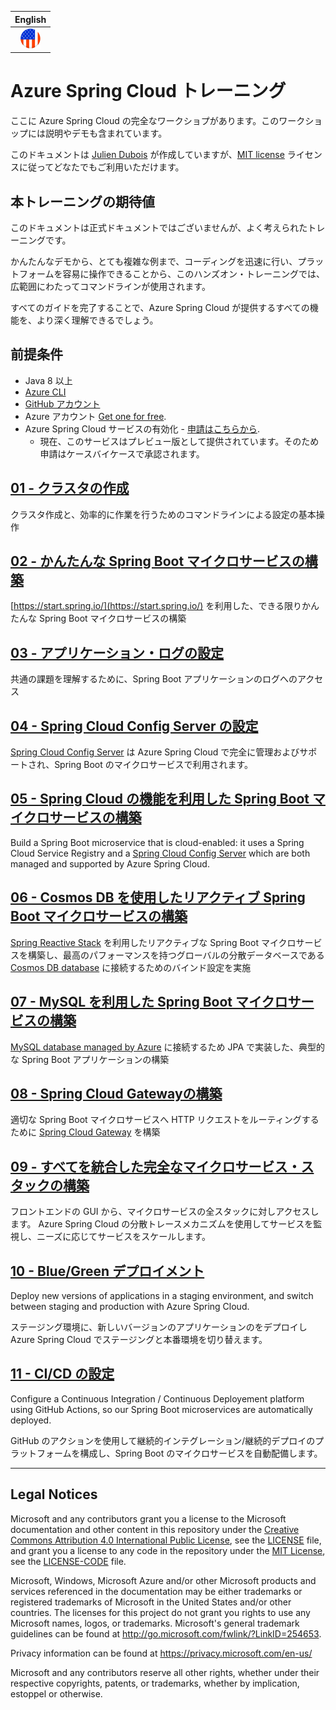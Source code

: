 |English|
|:--:|
|[![English](./Flag-usa_32.png) ](../Readme.md)|


# Azure Spring Cloud トレーニング

ここに Azure Spring Cloud の完全なワークショプがあります。このワークショップには説明やデモも含まれています。

このドキュメントは [Julien Dubois](https://twitter.com/juliendubois) が作成していますが、[MIT license](LICENSE.txt) ライセンスに従ってどなたでもご利用いただけます。

## 本トレーニングの期待値

このドキュメントは正式ドキュメントではございませんが、よく考えられたトレーニングです。

かんたんなデモから、とても複雑な例まで、コーディングを迅速に行い、プラットフォームを容易に操作できることから、このハンズオン・トレーニングでは、広範囲にわたってコマンドラインが使用されます。

すべてのガイドを完了することで、Azure Spring Cloud が提供するすべての機能を、より深く理解できるでしょう。

## 前提条件

- Java 8 以上
- [Azure CLI](https://docs.microsoft.com/en-us/cli/azure/install-azure-cli/?WT.mc_id=azurespringcloud-github-yoterada)
- [GitHub アカウント](https://github.com)
- Azure アカウント [Get one for free](https://azure.microsoft.com/free/).
- Azure Spring Cloud サービスの有効化 - [申請はこちらから](http://aka.ms/spring-cloud).
  - 現在、このサービスはプレビュー版として提供されています。そのため申請はケースバイケースで承認されます。

## [01 - クラスタの作成](01-create-a-cluster/README.md)

クラスタ作成と、効率的に作業を行うためのコマンドラインによる設定の基本操作


## [02 - かんたんな Spring Boot マイクロサービスの構築](02-build-a-simple-spring-boot-microservice/README.md)


[https://start.spring.io/](https://start.spring.io/) を利用した、できる限りかんたんな Spring Boot マイクロサービスの構築


## [03 - アプリケーション・ログの設定](03-configure-application-logs/README.md)

共通の課題を理解するために、Spring Boot アプリケーションのログへのアクセス

## [04 - Spring Cloud Config Server の設定](04-configure-a-spring-cloud-config-server/README.md)

[Spring Cloud Config Server](https://cloud.spring.io/spring-cloud-config) は Azure Spring Cloud で完全に管理およびサポートされ、Spring Boot のマイクロサービスで利用されます。

## [05 - Spring Cloud の機能を利用した Spring Boot マイクロサービスの構築](05-build-a-spring-boot-microservice-using-spring-cloud-features/README.md)

Build a Spring Boot microservice that is cloud-enabled: it uses a Spring Cloud Service Registry and a [Spring Cloud Config Server](https://cloud.spring.io/spring-cloud-config) which are both managed and supported by Azure Spring Cloud.

## [06 - Cosmos DB を使用したリアクティブ Spring Boot マイクロサービスの構築](06-build-a-reactive-spring-boot-microservice-using-cosmosdb/README.md)

[Spring Reactive Stack](https://docs.spring.io/spring/docs/current/spring-framework-reference/web-reactive.html) を利用したリアクティブな Spring Boot マイクロサービスを構築し、最高のパフォーマンスを持つグローバルの分散データベースである [Cosmos DB database](https://docs.microsoft.com/en-us/azure/cosmos-db/?WT.mc_id=azurespringcloud-github-yoshio) に接続するためのバインド設定を実施

## [07 - MySQL を利用した Spring Boot マイクロサービスの構築](07-build-a-spring-boot-microservice-using-mysql/README.md)

[MySQL database managed by Azure](https://docs.microsoft.com/en-us/azure/mysql/?WT.mc_id=azurespringcloud-github-yoterada) に接続するため JPA で実装した、典型的な Spring Boot アプリケーションの構築

## [08 - Spring Cloud Gatewayの構築](08-build-a-spring-cloud-gateway/README.md)

適切な Spring Boot マイクロサービスへ HTTP リクエストをルーティングするために [Spring Cloud Gateway](https://spring.io/projects/spring-cloud-gateway) を構築

## [09 - すべてを統合した完全なマイクロサービス・スタックの構築](09-putting-it-all-together-a-complete-microservice-stack/README.md)

フロントエンドの GUI から、マイクロサービスの全スタックに対しアクセスします。 Azure Spring Cloud の分散トレースメカニズムを使用してサービスを監視し、ニーズに応じてサービスをスケールします。

## [10 - Blue/Green デプロイメント](10-blue-green-deployment/README.md)

Deploy new versions of applications in a staging environment, and switch between staging and production with Azure Spring Cloud.

ステージング環境に、新しいバージョンのアプリケーションのをデプロイし Azure Spring Cloud でステージングと本番環境を切り替えます。

## [11 - CI/CD の設定](11-configure-ci-cd/README.md)

Configure a Continuous Integration / Continuous Deployement platform using GitHub Actions, so our Spring Boot microservices are automatically deployed.

GitHub のアクションを使用して継続的インテグレーション/継続的デプロイのプラットフォームを構成し、Spring Boot のマイクロサービスを自動配備します。

---

## Legal Notices

Microsoft and any contributors grant you a license to the Microsoft documentation and other content
in this repository under the [Creative Commons Attribution 4.0 International Public License](https://creativecommons.org/licenses/by/4.0/legalcode),
see the [LICENSE](LICENSE) file, and grant you a license to any code in the repository under the [MIT License](https://opensource.org/licenses/MIT), see the
[LICENSE-CODE](LICENSE-CODE) file.

Microsoft, Windows, Microsoft Azure and/or other Microsoft products and services referenced in the documentation
may be either trademarks or registered trademarks of Microsoft in the United States and/or other countries.
The licenses for this project do not grant you rights to use any Microsoft names, logos, or trademarks.
Microsoft's general trademark guidelines can be found at http://go.microsoft.com/fwlink/?LinkID=254653.

Privacy information can be found at https://privacy.microsoft.com/en-us/

Microsoft and any contributors reserve all other rights, whether under their respective copyrights, patents,
or trademarks, whether by implication, estoppel or otherwise.
